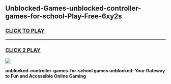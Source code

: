 
## Unblocked-Games-unblocked-controller-games-for-school-Play-Free-6xy2s
<h3>
<a href="https://premium76.site?title=unblocked-controller-games-for-school&ref=18A1">CLICK TO PLAY</a></h3>
<hr>

<h3>
<a href="https://premium76.site?title=unblocked-controller-games-for-school&ref=18A1">CLICK 2 PLAY</a>
  
</h3>

<a href="https://premium76.site?title=unblocked-controller-games-for-school&ref=18A1"><img src="https://clearcache.store/games.png"></a>


**unblocked-controller-games-for-school games unblocked: Your Gateway to Fun and Accessible Online Gaming**
